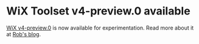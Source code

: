 # WiX Toolset v4-preview.0 available

[WiX v4-preview.0][dl] is now available for experimentation. Read more about it at [Rob's blog][rb].

[dl]: https://www.nuget.org/packages/wix/4.0.0-preview.0
[rb]: https://robmensching.com/blog/posts/2021/5/17/wix-toolset-v4-preview.0/
